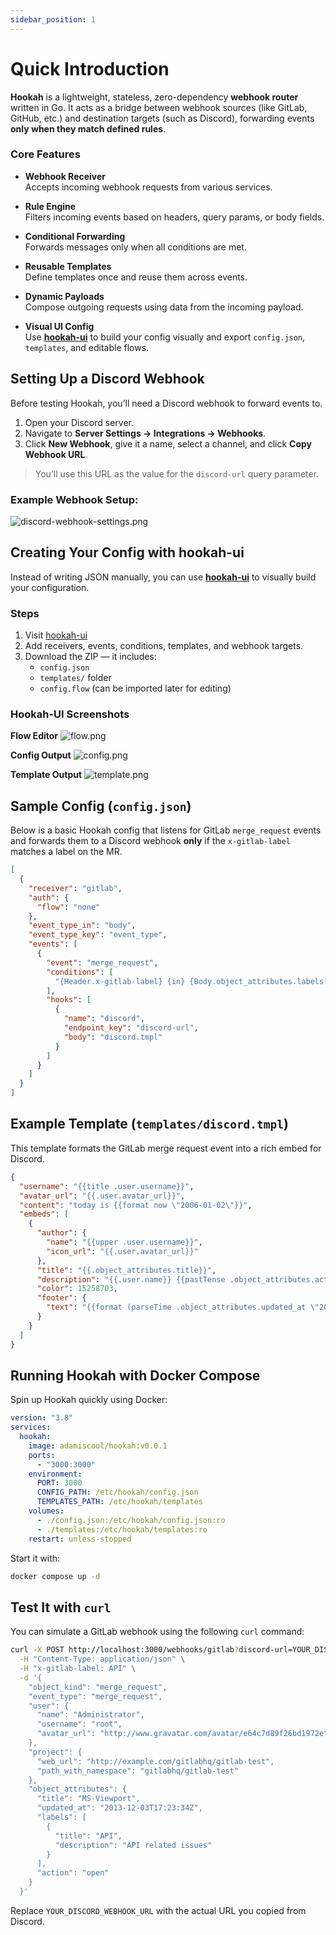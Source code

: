 ```yaml
---
sidebar_position: 1
---
```


# Quick Introduction

**Hookah** is a lightweight, stateless, zero-dependency **webhook router** written in Go. It acts as a bridge between
webhook sources (like GitLab, GitHub, etc.) and destination targets (such as Discord), forwarding events **only when
they match defined rules**.

### Core Features

- **Webhook Receiver**  
  Accepts incoming webhook requests from various services.

- **Rule Engine**  
  Filters incoming events based on headers, query params, or body fields.

- **Conditional Forwarding**  
  Forwards messages only when all conditions are met.

- **Reusable Templates**  
  Define templates once and reuse them across events.

- **Dynamic Payloads**  
  Compose outgoing requests using data from the incoming payload.

- **Visual UI Config**  
  Use [**hookah-ui**](https://hookah-ui.vercel.app) to build your config visually and export `config.json`,
  `templates`, and editable flows.

## Setting Up a Discord Webhook

Before testing Hookah, you’ll need a Discord webhook to forward events to.

1. Open your Discord server.
2. Navigate to **Server Settings → Integrations → Webhooks**.
3. Click **New Webhook**, give it a name, select a channel, and click **Copy Webhook URL**.

> You’ll use this URL as the value for the `discord-url` query parameter.

### Example Webhook Setup:

![discord-webhook-settings.png](./images/discord-webhook-settings.png)

## Creating Your Config with hookah-ui

Instead of writing JSON manually, you can use [**hookah-ui**](https://hookah-ui.vercel.app) to visually build your
configuration.

### Steps

1. Visit [hookah-ui](https://hookah-ui.vercel.app)
2. Add receivers, events, conditions, templates, and webhook targets.
3. Download the ZIP — it includes:
    - `config.json`
    - `templates/` folder
    - `config.flow` (can be imported later for editing)

### Hookah-UI Screenshots

**Flow Editor**
![flow.png](./images/flow.png)

**Config Output**
![config.png](./images/config.png)

**Template Output**
![template.png](./images/template.png)

## Sample Config (`config.json`)

Below is a basic Hookah config that listens for GitLab `merge_request` events and forwards them to a Discord webhook
**only** if the `x-gitlab-label` matches a label on the MR.

```json
[
  {
    "receiver": "gitlab",
    "auth": {
      "flow": "none"
    },
    "event_type_in": "body",
    "event_type_key": "event_type",
    "events": [
      {
        "event": "merge_request",
        "conditions": [
          "{Header.x-gitlab-label} {in} {Body.object_attributes.labels[].title}"
        ],
        "hooks": [
          {
            "name": "discord",
            "endpoint_key": "discord-url",
            "body": "discord.tmpl"
          }
        ]
      }
    ]
  }
]
```

## Example Template (`templates/discord.tmpl`)

This template formats the GitLab merge request event into a rich embed for Discord.

```json
{
  "username": "{{title .user.username}}",
  "avatar_url": "{{.user.avatar_url}}",
  "content": "today is {{format now \"2006-01-02\"}}",
  "embeds": [
    {
      "author": {
        "name": "{{upper .user.username}}",
        "icon_url": "{{.user.avatar_url}}"
      },
      "title": "{{.object_attributes.title}}",
      "description": "{{.user.name}} {{pastTense .object_attributes.action}} a merge request in [{{.project.path_with_namespace}}]({{.project.web_url}})",
      "color": 15258703,
      "footer": {
        "text": "{{format (parseTime .object_attributes.updated_at \"2006-01-02T15:04:05Z07:00\") \"2006-01-02\"}}"
      }
    }
  ]
}
```

## Running Hookah with Docker Compose

Spin up Hookah quickly using Docker:

```yaml
version: "3.8"
services:
  hookah:
    image: adamiscool/hookah:v0.0.1
    ports:
      - "3000:3000"
    environment:
      PORT: 3000
      CONFIG_PATH: /etc/hookah/config.json
      TEMPLATES_PATH: /etc/hookah/templates
    volumes:
      - ./config.json:/etc/hookah/config.json:ro
      - ./templates:/etc/hookah/templates:ro
    restart: unless-stopped
```

Start it with:

```bash
docker compose up -d
```

## Test It with `curl`

You can simulate a GitLab webhook using the following `curl` command:

```bash
curl -X POST http://localhost:3000/webhooks/gitlab?discord-url=YOUR_DISCORD_WEBHOOK_URL \
  -H "Content-Type: application/json" \
  -H "x-gitlab-label: API" \
  -d '{
    "object_kind": "merge_request",
    "event_type": "merge_request",
    "user": {
      "name": "Administrator",
      "username": "root",
      "avatar_url": "http://www.gravatar.com/avatar/e64c7d89f26bd1972efa854d13d7dd61?s=40&d=identicon"
    },
    "project": {
      "web_url": "http://example.com/gitlabhq/gitlab-test",
      "path_with_namespace": "gitlabhq/gitlab-test"
    },
    "object_attributes": {
      "title": "MS-Viewport",
      "updated_at": "2013-12-03T17:23:34Z",
      "labels": [
        {
          "title": "API",
          "description": "API related issues"
        }
      ],
      "action": "open"
    }
  }'
```

Replace `YOUR_DISCORD_WEBHOOK_URL` with the actual URL you copied from Discord.
